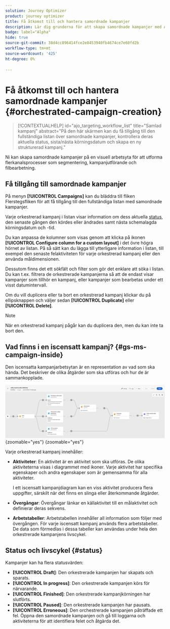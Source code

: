 ```yaml
---
solution: Journey Optimizer
product: journey optimizer
title: Få åtkomst till och hantera samordnade kampanjer
description: Lär dig grunderna för att skapa samordnade kampanjer med Adobe Journey Optimizer
badge: label="Alpha"
hide: true
source-git-commit: 38d4cc896414fce2e8453940fb4674ce7e60fd2b
workflow-type: tm+mt
source-wordcount: '425'
ht-degree: 0%

---
```



# Få åtkomst till och hantera samordnade kampanjer {#orchestrated-campaign-creation}

>[!CONTEXTUALHELP]
>id="ajo_targeting_workflow_list"
>title="Samlad kampanj"
>abstract="På den här skärmen kan du få tillgång till den fullständiga listan över samordnade kampanjer, kontrollera deras aktuella status, sista/nästa körningsdatum och skapa en ny strukturerad kampanj."

Ni kan skapa samordnade kampanjer på en visuell arbetsyta för att utforma flerkanalsprocesser som segmentering, kampanjutförande och filbearbetning.

## Få tillgång till samordnade kampanjer

På menyn **[!UICONTROL Campaigns]** kan du bläddra till fliken Flerstegsfliken för att få tillgång till den fullständiga listan med samordnade kampanjer.

Varje orkestrerad kampanj i listan visar information om dess aktuella [status](#status), den senaste gången den kördes eller ändrades samt nästa schemalagda körningsdatum och -tid.

Du kan anpassa de kolumner som visas genom att klicka på ikonen **[!UICONTROL Configure column for a custom layout]** i det övre högra hörnet av listan. På så sätt kan du lägga till ytterligare information i listan, till exempel den senaste felaktiviteten för varje orkestrerad kampanj eller den använda måldimensionen.

Dessutom finns det ett sökfält och filter som gör det enklare att söka i listan. Du kan t.ex. filtrera de orkestrerade kampanjerna så att de endast visar kampanjer som tillhör en kampanj, eller kampanjer som bearbetas under ett visst datumintervall.

Om du vill duplicera eller ta bort en orkestrerad kampanj klickar du på ellipsknappen och väljer sedan **[!UICONTROL Duplicate]** eller **[!UICONTROL Delete]**.

>[!NOTE]
>
>När en orkestrerad kampanj pågår kan du duplicera den, men du kan inte ta bort den.

## Vad finns i en iscensatt kampanj? {#gs-ms-campaign-inside}

Den iscensatta kampanjarbetsytan är en representation av vad som ska hända. Det beskriver de olika åtgärder som ska utföras och hur de är sammankopplade.

![](assets/workflow-example.png){zoomable="yes"} {zoomable="yes"}

Varje orkestrerad kampanj innehåller:

* **Aktiviteter**: En aktivitet är en aktivitet som ska utföras. De olika aktiviteterna visas i diagrammet med ikoner. Varje aktivitet har specifika egenskaper och andra egenskaper som är gemensamma för alla aktiviteter.

  I ett iscensatt kampanjdiagram kan en viss aktivitet producera flera uppgifter, särskilt när det finns en slinga eller återkommande åtgärder.

* **Övergångar**: Övergångar länkar en källaktivitet till en målaktivitet och definierar deras sekvens.

* **Arbetstabeller**: Arbetstabellen innehåller all information som följer med övergången. För varje iscensatt kampanj används flera arbetstabeller. De data som förmedlas i dessa tabeller kan användas under hela den orkestrerade kampanjens livscykel.

## Status och livscykel {#status}

Kampanjer kan ha flera statusvärden:

* **[!UICONTROL Draft]**: Den orkestrerade kampanjen har skapats och sparats.
* **[!UICONTROL In progress]**: Den orkestrerade kampanjen körs för närvarande.
* **[!UICONTROL Finished]**: Den orkestrerade kampanjkörningen har slutförts.
* **[!UICONTROL Paused]**: Den orkestrerade kampanjen har pausats.
* **[!UICONTROL Erroneous]**: Den orchestrerade kampanjen påträffade ett fel. Öppna den samordnade kampanjen och gå till loggarna och aktiviteterna för att identifiera felet och åtgärda det.
